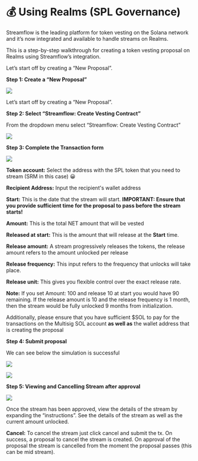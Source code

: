 # 💰 Using Realms (SPL Governance)

Streamflow is the leading platform for token vesting on the Solana network and it’s now integrated and available to handle streams on Realms.

This is a step-by-step walkthrough for creating a token vesting proposal on Realms using Streamflow’s integration.

Let’s start off by creating a “New Proposal”.

**Step 1: Create a “New Proposal”**

![](../../.gitbook/assets/Xnip2022-08-11\_10-29-54.jpg)

Let’s start off by creating a “New Proposal”.

**Step 2: Select “Streamflow: Create Vesting Contract”**

From the dropdown menu select “Streamflow: Create Vesting Contract”

![](../../.gitbook/assets/Xnip2022-08-11\_10-30-58.jpg)

**Step 3: Complete the Transaction form**

![](../../.gitbook/assets/Xnip2022-08-11\_10-32-42.jpg)

**Token account:** Select the address with the SPL token that you need to stream (SRM in this case) 😀

**Recipient Address:** Input the recipient's wallet address

**Start:** This is the date that the stream will start. **IMPORTANT: Ensure that you provide sufficient time for the proposal to pass before the stream starts!**

**Amount:** This is the total NET amount that will be vested

**Released at start:** This is the amount that will release at the **Start** time.

**Release amount:** A stream progressively releases the tokens, the release amount refers to the amount unlocked per release

**Release frequency:** This input refers to the frequency that unlocks will take place.

**Release unit:** This gives you flexible control over the exact release rate.

**Note:** If you set Amount: 100 and release 10 at start you would have 90 remaining. If the release amount is 10 and the release frequency is 1 month, then the stream would be fully unlocked 9 months from initialization.

Additionally, please ensure that you have sufficient $SOL to pay for the transactions on the Multisig SOL account **as well as** the wallet address that is creating the proposal

**Step 4: Submit proposal**

We can see below the simulation is successful

![](../../.gitbook/assets/Xnip2022-08-11\_11-32-46.jpg)

![](../../.gitbook/assets/Xnip2022-08-11\_11-33-27.jpg)



**Step 5: Viewing and Cancelling Stream after approval**

![](../../.gitbook/assets/Xnip2022-08-11\_11-47-37.jpg)

Once the stream has been approved, view the details of the stream by expanding the “instructions”. See the details of the stream as well as the current amount unlocked.

**Cancel:** To cancel the stream just click cancel and submit the tx. On success, a proposal to cancel the stream is created. On approval of the proposal the stream is cancelled from the moment the proposal passes (this can be mid stream).












